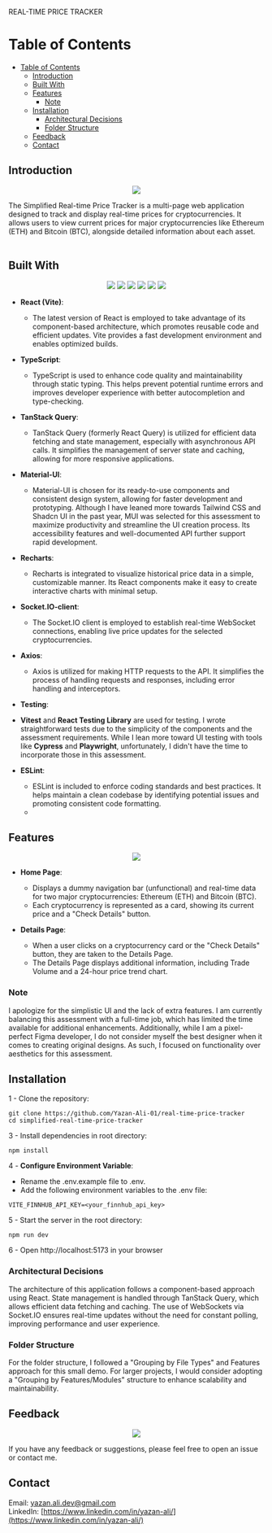 REAL-TIME PRICE TRACKER

# Table of Contents

- [Table of Contents](#table-of-contents)
  - [Introduction ](#introduction-)
  - [Built With ](#built-with-)
  - [Features](#features)
    - [Note](#note)
  - [Installation ](#installation-)
    - [Architectural Decisions](#architectural-decisions)
    - [Folder Structure](#folder-structure)
  - [Feedback  ](#feedback--)
  - [Contact ](#contact-)

## Introduction <a name="introduction"></a>

<p align="center"> <img src="https://img.icons8.com/nolan/128/money.png"/> </p>
The Simplified Real-time Price Tracker is a multi-page web application designed to track and display real-time prices for cryptocurrencies. It allows users to view current prices for major cryptocurrencies like Ethereum (ETH) and Bitcoin (BTC), alongside detailed information about each asset.
<br><br>


## Built With <a name="built-with"></a>

<p align="center">
  <img src="https://img.shields.io/badge/vite-5.4.8-success"/>
  <img src="https://img.shields.io/badge/typescript-5.5.3-blue"/>
  <img src="https://img.shields.io/badge/Material UI-6.1.3-green"/>
  <img src="https://img.shields.io/badge/React-18.3.1-important"/>
  <img src="https://img.shields.io/badge/tanstack_query-5.59.12-brightgreen"/>
  <img src="https://img.shields.io/badge/recharts-2.13.0-purple"/>
</p>

- **React (Vite)**: 
  - The latest version of React is employed to take advantage of its component-based architecture, which promotes reusable code and efficient updates. Vite provides a fast development environment and enables optimized builds.

- **TypeScript**: 
  - TypeScript is used to enhance code quality and maintainability through static typing. This helps prevent potential runtime errors and improves developer experience with better autocompletion and type-checking.

- **TanStack Query**: 
  - TanStack Query (formerly React Query) is utilized for efficient data fetching and state management, especially with asynchronous API calls. It simplifies the management of server state and caching, allowing for more responsive applications.

- **Material-UI**: 
  - Material-UI is chosen for its ready-to-use components and consistent design system, allowing for faster development and prototyping. Although I have leaned more towards Tailwind CSS and Shadcn UI in the past year, MUI was selected for this assessment to maximize productivity and streamline the UI creation process. Its accessibility features and well-documented API further support rapid development.

- **Recharts**: 
  - Recharts is integrated to visualize historical price data in a simple, customizable manner. Its React components make it easy to create interactive charts with minimal setup.

- **Socket.IO-client**: 
  - The Socket.IO client is employed to establish real-time WebSocket connections, enabling live price updates for the selected cryptocurrencies.

- **Axios**: 
  - Axios is utilized for making HTTP requests to the API. It simplifies the process of handling requests and responses, including error handling and interceptors.

- **Testing**: 
- **Vitest** and **React Testing Library** are used for testing. I wrote straightforward tests due to the simplicity of the components and the assessment requirements. While I lean more toward UI testing with tools like **Cypress** and **Playwright**, unfortunately, I didn't have the time to incorporate those in this assessment.


- **ESLint**: 
  - ESLint is included to enforce coding standards and best practices. It helps maintain a clean codebase by identifying potential issues and promoting consistent code formatting.
  - 



## Features
<p align="center"> <img src="https://img.icons8.com/nolan/128/code-file.png"/> </p>

- **Home Page**:
  - Displays a dummy navigation bar (unfunctional) and real-time data for two major cryptocurrencies: Ethereum (ETH) and Bitcoin (BTC).
  - Each cryptocurrency is represented as a card, showing its current price and a "Check Details" button.

- **Details Page**:
  - When a user clicks on a cryptocurrency card or the "Check Details" button, they are taken to the Details Page.
  - The Details Page displays additional information, including Trade Volume and a 24-hour price trend chart.

### Note
I apologize for the simplistic UI and the lack of extra features. I am currently balancing this assessment with a full-time job, which has limited the time available for additional enhancements. Additionally, while I am a pixel-perfect Figma developer, I do not consider myself the best designer when it comes to creating original designs. As such, I focused on functionality over aesthetics for this assessment.

## Installation <a name="installation"></a>

1 - Clone the repository:
```console 
git clone https://github.com/Yazan-Ali-01/real-time-price-tracker
cd simplified-real-time-price-tracker
```
3 - Install dependencies in root directory:
```console 
npm install
```
4 - **Configure Environment Variable**: 
- Rename the .env.example file to .env.
- Add the following environment variables to the .env file:

```console 
VITE_FINNHUB_API_KEY=<your_finnhub_api_key>
```

5 - Start the server in the root directory:
```console 
npm run dev
```  
6 - Open http://localhost:5173 in your browser

### Architectural Decisions
The architecture of this application follows a component-based approach using React. State management is handled through TanStack Query, which allows efficient data fetching and caching. The use of WebSockets via Socket.IO ensures real-time updates without the need for constant polling, improving performance and user experience.

### Folder Structure
For the folder structure, I followed a "Grouping by File Types" and Features approach for this small demo. For larger projects, I would consider adopting a "Grouping by Features/Modules" structure to enhance scalability and maintainability.




## Feedback <a name="feedback"></a> <br>
<p align="center"> <img src="https://img.icons8.com/nolan/128/feedback.png"/> </p>

If you have any feedback or suggestions, please feel free to open an issue or contact me.

## Contact <a name="contact"></a>

Email: [yazan.ali.dev@gmail.com](yazan.ali.dev@gmail.com)<br>
LinkedIn: [https://www.linkedin.com/in/yazan-ali/](https://www.linkedin.com/in/yazan-ali/)